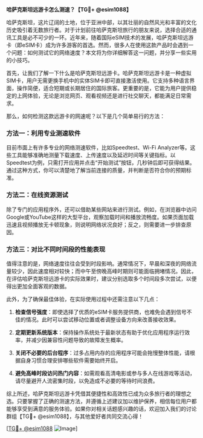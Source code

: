 **哈萨克斯坦远游卡怎么测速？【TG💪+ @esim1088】**

哈萨克斯坦，这片辽阔的土地，位于亚洲中部，以其壮丽的自然风光和丰富的文化历史吸引着无数旅行者。对于计划前往哈萨克斯坦旅行的朋友来说，选择合适的通讯工具是必不可少的一环。近年来，随着国际eSIM技术的发展，哈萨克斯坦远游卡（即eSIM卡）成为许多游客的首选。然而，很多人在使用这款产品时会遇到一个问题：如何测试它的网络速度？本文将为你详细解答这一问题，并分享一些实用的小技巧。

首先，让我们了解一下什么是哈萨克斯坦远游卡。哈萨克斯坦远游卡是一种虚拟SIM卡，用户无需更换手机中的实体SIM卡即可直接激活使用。它支持多种语言界面，操作简便，适合短期或长期居住的国际旅客。更重要的是，它能为用户提供稳定的上网体验，无论是浏览网页、观看视频还是进行社交聊天，都能满足日常需求。

那么，如何检测这款远游卡的网速呢？以下是几个简单易行的方法：

### 方法一：利用专业测速软件

目前市面上有许多专业的网络测速软件，比如Speedtest、Wi-Fi Analyzer等。这些工具能够准确地测量下载速度、上传速度以及延迟时间等关键指标。以Speedtest为例，只需打开应用并点击“开始测试”按钮，几秒钟后即可获得结果。通过这种方式，你可以清楚地了解当前连接的质量，并判断是否符合你的预期标准。

### 方法二：在线资源测试

除了专门的应用程序外，还可以借助某些网站来进行测试。例如，在浏览器中访问Google或YouTube这样的大型平台，观察加载时间和播放流畅度。如果页面加载迅速且视频播放无卡顿现象，则说明网络状况良好；反之，则需要进一步排查原因。

### 方法三：对比不同时间段的性能表现

值得注意的是，网络速度往往会受到时段影响。通常情况下，早晨和深夜的网络流量较少，因此速度相对较快；而中午至傍晚高峰时期则可能面临拥堵情况。因此，在评估哈萨克斯坦远游卡的实际效果时，建议分别选取多个时间段多次尝试，以便得出更加全面客观的数据。

此外，为了确保最佳体验，在实际使用过程中还需注意以下几点：

1. **检查信号强度**：即使选择了优质的eSIM卡服务提供商，也难免会遇到信号不佳的情况。此时可以尝试移动位置或者调整设备方向来改善接收效果。
   
2. **定期更新系统版本**：保持操作系统处于最新状态有助于优化应用程序运行效率，并减少因兼容性问题导致的故障发生概率。
    
3. **关闭不必要的后台程序**：过多占用内存的应用程序可能会拖慢整体性能，请根据自身习惯合理安排哪些软件需要始终开启。
    
4. **避免高峰时段访问热门内容**：如需观看高清电影或参与多人在线游戏等活动，请尽量避开人流密集时段，以免造成不必要的等待时间浪费。

综上所述，哈萨克斯坦远游卡凭借其便捷性和高效性已成为众多旅行者的理想之选。只要掌握了正确的测速方法，并遵循上述建议加以维护保养，相信每位用户都能够享受到满意的服务体验。如果你对相关话题感兴趣的话，欢迎加入我们的讨论群组【TG💪+ @esim1088】，与其他爱好者共同交流心得！

[[TG💪+ @esim1088](https://t.me/s/esim1088) ![Image](https://i.postimg.cc/4NQfJmqS/Snipaste-2025-05-13-00-14-12.png)]